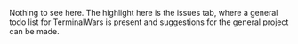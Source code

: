 Nothing to see here.
The highlight here is the issues tab, where a general todo list for TerminalWars is present and suggestions for the general project can be made.
